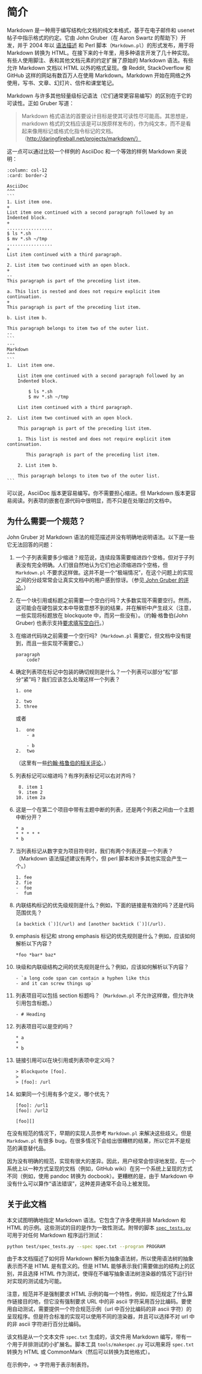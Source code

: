 # 简介

Markdown 是一种用于编写结构化文档的纯文本格式，基于在电子邮件和 usenet 帖子中指示格式的约定。它由 John Gruber（在 Aaron Swartz 的帮助下）开发，并于 2004 年以 [语法描述](http://daringfireball.net/projects/markdown/syntax) 和 Perl 脚本（`Markdown.pl`）的形式发布，用于将 Markdown 转换为 HTML。在接下来的十年里，用多种语言开发了几十种实现。有些人使用脚注、表和其他文档元素的约定扩展了原始的 Markdown 语法。有些允许 Markdown 文档以 HTML 以外的格式呈现。像 Reddit, StackOverflow 和 GitHub 这样的网站有数百万人在使用 Markdown。Markdown 开始在网络之外使用，写书、文章、幻灯片、信件和课堂笔记。

Markdown 与许多其他轻量级标记语法（它们通常更容易编写）的区别在于它的可读性。正如 Gruber 写道：

> Markdown 格式语法的首要设计目标是使其可读性尽可能高。其思想是，markdown 格式的文档应该是可以按原样发布的，作为纯文本，而不是看起来像用标记或格式化指令标记的文档。（http://daringfireball.net/projects/markdown/）

这一点可以通过比较一个样例的 AsciiDoc 和一个等效的样例 Markdown 来说明：

````{panels}
:column: col-12
:card: border-2

AsciiDoc
^^^
```
1. List item one.
+
List item one continued with a second paragraph followed by an
Indented block.
+
.................
$ ls *.sh
$ mv *.sh ~/tmp
.................
+
List item continued with a third paragraph.

2. List item two continued with an open block.
+
--
This paragraph is part of the preceding list item.

a. This list is nested and does not require explicit item
continuation.
+
This paragraph is part of the preceding list item.

b. List item b.

This paragraph belongs to item two of the outer list.
--
```
---
Markdown
^^^
```
1.  List item one.

    List item one continued with a second paragraph followed by an
    Indented block.

        $ ls *.sh
        $ mv *.sh ~/tmp

    List item continued with a third paragraph.

2.  List item two continued with an open block.

    This paragraph is part of the preceding list item.

    1. This list is nested and does not require explicit item continuation.

       This paragraph is part of the preceding list item.

    2. List item b.

    This paragraph belongs to item two of the outer list.
```
````

可以说，AsciiDoc 版本更容易编写。你不需要担心缩进。但 Markdown 版本更容易阅读。列表项的嵌套在源代码中很明显，而不只是在处理过的文档中。

## 为什么需要一个规范？

John Gruber 对 Markdown 语法的规范描述并没有明确地说明语法。以下是一些它无法回答的问题：

1. 一个子列表需要多少缩进？规范说，连续段落需要缩进四个空格，但对于子列表没有完全明确。人们很自然地认为它们也必须缩进四个空格，但 `Markdown.pl` 不要求这样做。这并不是一个“极端情况”，在这个问题上的实现之间的分歧常常会让真实文档中的用户感到惊讶。（参见[ John Gruber 的评论](http://article.gmane.org/gmane.text.markdown.general/1997)。）
2. 在一个块引用或标题之前需要一个空白行吗？大多数实现不需要空行。然而，这可能会在硬包装文本中导致意想不到的结果，并在解析中产生歧义（注意，一些实现将标题放在 blockquote 中，而另一些没有）。（约翰·格鲁伯(John Gruber) 也表示支持[要求填写空白行](http://article.gmane.org/gmane.text.markdown.general/2146)。）
3. 在缩进代码块之前需要一个空行吗?（`Markdown.pl` 需要它，但文档中没有提到，而且一些实现不需要它。）

    ```
    paragraph
        code?
    ```

4. 确定列表项在标记中包装的确切规则是什么？一个列表可以部分“松”部分“紧”吗？我们应该怎么处理这样一个列表？

    ```
    1. one

    2. two
    3. three
    ```

    或者

    ```
    1.  one
        - a

        - b
    2.  two
    ```

    （这里有一些[约翰·格鲁伯的相关评论](http://article.gmane.org/gmane.text.markdown.general/2554)。）

5. 列表标记可以缩进吗？有序列表标记可以右对齐吗？

    ```
     8. item 1
     9. item 2
    10. item 2a
    ```

6. 这是一个在第二个项目中带有主题中断的列表，还是两个列表之间由一个主题中断分开？

    ```
    * a
    * * * * *
    * b
    ```

7. 当列表标记从数字变为项目符号时，我们有两个列表还是一个列表？（Markdown 语法描述建议有两个，但 perl 脚本和许多其他实现会产生一个。）

    ```
    1. fee
    2. fie
    -  foe
    -  fum
    ```

8. 内联结构标记的优先级规则是什么？例如，下面的链接是有效的吗？还是代码范围优先？

    ```
    [a backtick (`)](/url) and [another backtick (`)](/url).
    ```

9. emphasis 标记和 strong emphasis 标记的优先规则是什么？例如，应该如何解析以下内容？

    ```
    *foo *bar* baz*
    ```

10. 块级和内联级结构之间的优先规则是什么？例如，应该如何解析以下内容？

    ```
    - `a long code span can contain a hyphen like this
    - and it can screw things up`
    ```

11. 列表项目可以包括 section 标题吗？（`Markdown.pl` 不允许这样做，但允许块引用包含标题。）

    ```
    - # Heading
    ```

12. 列表项目可以是空的吗？

    ```
    * a
    *
    * b
    ```

13. 链接引用可以在块引用或列表项中定义吗？

    ```
    > Blockquote [foo].
    >
    > [foo]: /url
    ```

14. 如果同一个引用有多个定义，哪个优先？

    ```
    [foo]: /url1
    [foo]: /url2

    [foo][]
    ```

在没有规范的情况下，早期的实现人员参考 `Markdown.pl` 来解决这些歧义。但是 `Markdown.pl` 有很多 bug，在很多情况下会给出很糟糕的结果，所以它并不是规范的满意替代品。

因为没有明确的规范，实现有很大的差异。因此，用户经常会惊讶地发现，在一个系统上以一种方式呈现的文档（例如，GitHub wiki）在另一个系统上呈现的方式不同（例如，使用 pandoc 转换为 docbook）。更糟糕的是，由于 Markdown 中没有什么可以算作“语法错误”，这种差异通常不会马上被发现。

## 关于此文档

本文试图明确地指定 Markdown 语法。它包含了许多使用并排 Markdown 和 HTML 的示例。这些测试的目的是作为一致性测试。附带的脚本 [`spec_tests.py`](https://github.com/commonmark/commonmark-spec/blob/master/test/spec_tests.py) 可用于对任何 Markdown 程序运行测试：

```sh
python test/spec_tests.py --spec spec.txt --program PROGRAM
```

由于本文档描述了如何将 Markdown 解析为抽象语法树，所以使用语法树的抽象表示而不是 HTML 是有意义的。但是 HTML 能够表示我们需要做出的结构上的区别，并且选择 HTML 作为测试，使得在不编写抽象语法树渲染器的情况下运行针对实现的测试成为可能。

注意，规范并不是强制要求 HTML 示例的每一个特性，例如，规范规定了什么算作链接目的地，但它没有强制要求 URL 中的非 ascii 字符采用百分比编码。要使用自动测试，需要提供一个符合规范示例（url 中百分比编码的非 ascii 字符）的呈现程序。但是符合标准的实现可以使用不同的渲染器，并且可以选择不对 url 中的非 ascii 字符进行百分比编码。

该文档是从一个文本文件 `spec.txt` 生成的，该文件用 Markdown 编写，带有一个用于并排测试的小扩展名。脚本工具 `tools/makespec.py` 可以用来将 `spec.txt` 转换为 HTML 或 CommonMark（然后可以转换为其他格式）。

在示例中，→ 字符用于表示制表符。
